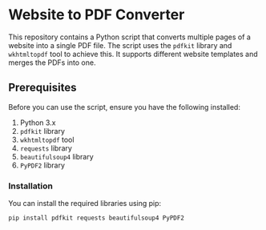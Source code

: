 # Website to PDF Converter

This repository contains a Python script that converts multiple pages of a website into a single PDF file. The script uses the `pdfkit` library and `wkhtmltopdf` tool to achieve this. It supports different website templates and merges the PDFs into one.

## Prerequisites

Before you can use the script, ensure you have the following installed:

1. Python 3.x
2. `pdfkit` library
3. `wkhtmltopdf` tool
4. `requests` library
5. `beautifulsoup4` library
6. `PyPDF2` library

### Installation

You can install the required libraries using pip:

```bash
pip install pdfkit requests beautifulsoup4 PyPDF2
